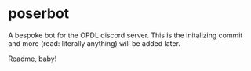 # poserbot

A bespoke bot for the OPDL discord server. This is the initalizing commit and more (read: literally anything) will be added later.

Readme, baby!    